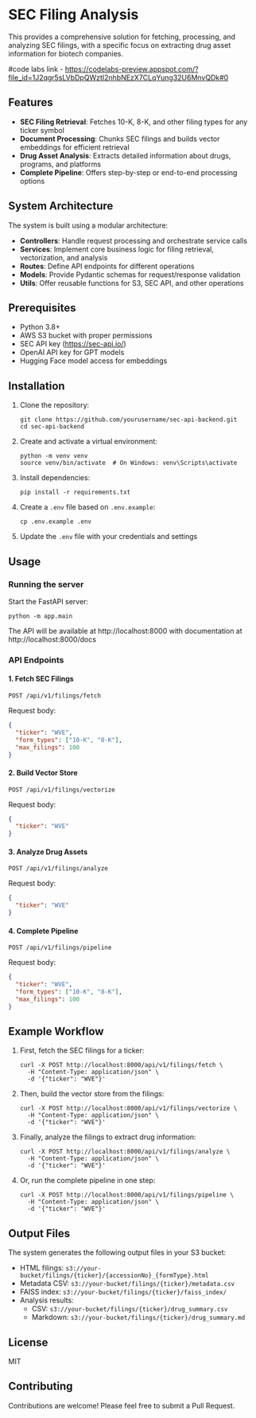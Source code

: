 # SEC Filing Analysis

This provides a comprehensive solution for fetching, processing, and analyzing SEC filings, with a specific focus on extracting drug asset information for biotech companies.

#code labs link - https://codelabs-preview.appspot.com/?file_id=1J2qgr5sLVbDpQWztI2nhbNEzX7CLqYung32U6MnvQDk#0

## Features

- **SEC Filing Retrieval**: Fetches 10-K, 8-K, and other filing types for any ticker symbol
- **Document Processing**: Chunks SEC filings and builds vector embeddings for efficient retrieval
- **Drug Asset Analysis**: Extracts detailed information about drugs, programs, and platforms
- **Complete Pipeline**: Offers step-by-step or end-to-end processing options

## System Architecture

The system is built using a modular architecture:

- **Controllers**: Handle request processing and orchestrate service calls
- **Services**: Implement core business logic for filing retrieval, vectorization, and analysis
- **Routes**: Define API endpoints for different operations
- **Models**: Provide Pydantic schemas for request/response validation
- **Utils**: Offer reusable functions for S3, SEC API, and other operations

## Prerequisites

- Python 3.8+
- AWS S3 bucket with proper permissions
- SEC API key (https://sec-api.io/)
- OpenAI API key for GPT models
- Hugging Face model access for embeddings

## Installation

1. Clone the repository:
   ```
   git clone https://github.com/yourusername/sec-api-backend.git
   cd sec-api-backend
   ```

2. Create and activate a virtual environment:
   ```
   python -m venv venv
   source venv/bin/activate  # On Windows: venv\Scripts\activate
   ```

3. Install dependencies:
   ```
   pip install -r requirements.txt
   ```

4. Create a `.env` file based on `.env.example`:
   ```
   cp .env.example .env
   ```

5. Update the `.env` file with your credentials and settings

## Usage

### Running the server

Start the FastAPI server:

```
python -m app.main
```

The API will be available at http://localhost:8000 with documentation at http://localhost:8000/docs

### API Endpoints

#### 1. Fetch SEC Filings

```
POST /api/v1/filings/fetch
```

Request body:
```json
{
  "ticker": "WVE",
  "form_types": ["10-K", "8-K"],
  "max_filings": 100
}
```

#### 2. Build Vector Store

```
POST /api/v1/filings/vectorize
```

Request body:
```json
{
  "ticker": "WVE"
}
```

#### 3. Analyze Drug Assets

```
POST /api/v1/filings/analyze
```

Request body:
```json
{
  "ticker": "WVE"
}
```

#### 4. Complete Pipeline

```
POST /api/v1/filings/pipeline
```

Request body:
```json
{
  "ticker": "WVE",
  "form_types": ["10-K", "8-K"],
  "max_filings": 100
}
```

## Example Workflow

1. First, fetch the SEC filings for a ticker:
   ```
   curl -X POST http://localhost:8000/api/v1/filings/fetch \
     -H "Content-Type: application/json" \
     -d '{"ticker": "WVE"}'
   ```

2. Then, build the vector store from the filings:
   ```
   curl -X POST http://localhost:8000/api/v1/filings/vectorize \
     -H "Content-Type: application/json" \
     -d '{"ticker": "WVE"}'
   ```

3. Finally, analyze the filings to extract drug information:
   ```
   curl -X POST http://localhost:8000/api/v1/filings/analyze \
     -H "Content-Type: application/json" \
     -d '{"ticker": "WVE"}'
   ```

4. Or, run the complete pipeline in one step:
   ```
   curl -X POST http://localhost:8000/api/v1/filings/pipeline \
     -H "Content-Type: application/json" \
     -d '{"ticker": "WVE"}'
   ```

## Output Files

The system generates the following output files in your S3 bucket:

- HTML filings: `s3://your-bucket/filings/{ticker}/{accessionNo}_{formType}.html`
- Metadata CSV: `s3://your-bucket/filings/{ticker}/metadata.csv`
- FAISS index: `s3://your-bucket/filings/{ticker}/faiss_index/`
- Analysis results:
  - CSV: `s3://your-bucket/filings/{ticker}/drug_summary.csv`
  - Markdown: `s3://your-bucket/filings/{ticker}/drug_summary.md`

## License

MIT

## Contributing

Contributions are welcome! Please feel free to submit a Pull Request.
